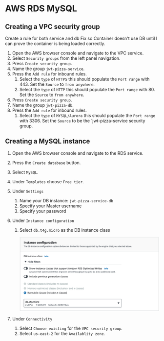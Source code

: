 # AWS RDS MySQL

## Creating a VPC security group

Create a rule for both service and db
Fix so Container doesn't use DB until I can prove the container is being loaded correctly.

1. Open the AWS browser console and navigate to the VPC service.
1. Select `Security groups` from the left panel navigation.
1. Press `Create security group`.
1. Name the group `jwt-pizza-service`.
1. Press the `Add rule` for inbound rules.
   1. Select the `type` of `HTTPS` this should populate the `Port range` with 443. Set the `Source` to `from anywhere`.
   1. Select the `type` of `HTTP` this should populate the `Port range` with 80. Set the `Source` to `from anywhere`.
1. Press `Create security group`.
1. Name the group `jwt-pizza-db`.
1. Press the `Add rule` for inbound rules.
   1. Select the `type` of `MYSQL/Aurora` this should populate the `Port range` with 3306. Set the `Source` to be the `jwt-pizza-service security group.

## Creating a MySQL instance

1. Open the AWS browser console and navigate to the RDS service.
1. Press the `Create database` button.
1. Select `MySQL`.
1. Under `Templates` choose `Free tier`.
1. Under `Settings`
   1. Name your DB instance: `jwt-pizza-service-db`
   1. Specify your Master username
   1. Specify your password
1. Under `Instance configuration`

   1. Select `db.t4g.micro` as the DB instance class

      ![RDS instance configuration](rdsInstanceConfiguration.png)

1. Under `Connectivity`
   1. Select `Choose existing` for the `VPC security group`.
   1. Select `us-east-2` for the `Availablity zone`.
